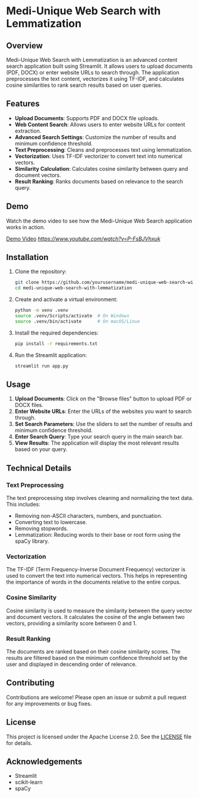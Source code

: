 # Medi-Unique Web Search with Lemmatization

## Overview
Medi-Unique Web Search with Lemmatization is an advanced content search application built using Streamlit. It allows users to upload documents (PDF, DOCX) or enter website URLs to search through. The application preprocesses the text content, vectorizes it using TF-IDF, and calculates cosine similarities to rank search results based on user queries.

## Features
- **Upload Documents**: Supports PDF and DOCX file uploads.
- **Web Content Search**: Allows users to enter website URLs for content extraction.
- **Advanced Search Settings**: Customize the number of results and minimum confidence threshold.
- **Text Preprocessing**: Cleans and preprocesses text using lemmatization.
- **Vectorization**: Uses TF-IDF vectorizer to convert text into numerical vectors.
- **Similarity Calculation**: Calculates cosine similarity between query and document vectors.
- **Result Ranking**: Ranks documents based on relevance to the search query.

## Demo
Watch the demo video to see how the Medi-Unique Web Search application works in action.

[Demo Video](#) *https://www.youtube.com/watch?v=P-FsBJVhxuk*


## Installation
1. Clone the repository:
    ```sh
    git clone https://github.com/yourusername/medi-unique-web-search-with-lemmatization.git
    cd medi-unique-web-search-with-lemmatization
    ```

2. Create and activate a virtual environment:
    ```sh
    python -m venv .venv
    source .venv/Scripts/activate  # On Windows
    source .venv/bin/activate      # On macOS/Linux
    ```

3. Install the required dependencies:
    ```sh
    pip install -r requirements.txt
    ```

4. Run the Streamlit application:
    ```sh
    streamlit run app.py
    ```

## Usage
1. **Upload Documents**: Click on the "Browse files" button to upload PDF or DOCX files.
2. **Enter Website URLs**: Enter the URLs of the websites you want to search through.
3. **Set Search Parameters**: Use the sliders to set the number of results and minimum confidence threshold.
4. **Enter Search Query**: Type your search query in the main search bar.
5. **View Results**: The application will display the most relevant results based on your query.

## Technical Details

### Text Preprocessing
The text preprocessing step involves cleaning and normalizing the text data. This includes:
- Removing non-ASCII characters, numbers, and punctuation.
- Converting text to lowercase.
- Removing stopwords.
- Lemmatization: Reducing words to their base or root form using the spaCy library.

### Vectorization
The TF-IDF (Term Frequency-Inverse Document Frequency) vectorizer is used to convert the text into numerical vectors. This helps in representing the importance of words in the documents relative to the entire corpus.

### Cosine Similarity
Cosine similarity is used to measure the similarity between the query vector and document vectors. It calculates the cosine of the angle between two vectors, providing a similarity score between 0 and 1.

### Result Ranking
The documents are ranked based on their cosine similarity scores. The results are filtered based on the minimum confidence threshold set by the user and displayed in descending order of relevance.

## Contributing
Contributions are welcome! Please open an issue or submit a pull request for any improvements or bug fixes.

## License
This project is licensed under the Apache License 2.0. See the [LICENSE](LICENSE) file for details.

## Acknowledgements
- Streamlit
- scikit-learn
- spaCy
